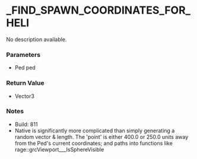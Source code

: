 # _FIND_SPAWN_COORDINATES_FOR_HELI

No description available.

### Parameters
* Ped ped

### Return Value
* Vector3

### Notes
* Build: 811
* Native is significantly more complicated than simply generating a random vector & length.
The 'point' is either 400.0 or 250.0 units away from the Ped's current coordinates; and paths into functions like rage::grcViewport___IsSphereVisible


